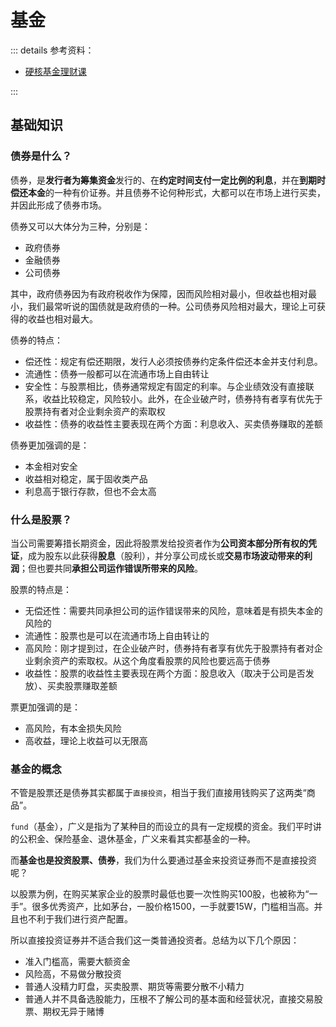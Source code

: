 # 基金

::: details 参考资料：

- [硬核基金理财课](https://www.bilibili.com/video/BV1g34y1o77b)

:::

## 基础知识

### 债券是什么？

债券，是**发行者为筹集资金**发行的、在**约定时间支付一定比例的利息**，并在**到期时偿还本金**的一种有价证券。并且债券不论何种形式，大都可以在市场上进行买卖，并因此形成了债券市场。

债券又可以大体分为三种，分别是：

- 政府债券
- 金融债券
- 公司债券

其中，政府债券因为有政府税收作为保障，因而风险相对最小，但收益也相对最小，我们最常听说的国债就是政府债的一种。公司债券风险相对最大，理论上可获得的收益也相对最大。

债券的特点：

- 偿还性：规定有偿还期限，发行人必须按债券约定条件偿还本金并支付利息。
- 流通性：债券一般都可以在流通市场上自由转让
- 安全性：与股票相比，债券通常规定有固定的利率。与企业绩效没有直接联系，收益比较稳定，风险较小。此外，在企业破产时，债券持有者享有优先于股票持有者对企业剩余资产的索取权
- 收益性：债券的收益性主要表现在两个方面：利息收入、买卖债券赚取的差额

债券更加强调的是：

- 本金相对安全 
- 收益相对稳定，属于固收类产品 
- 利息高于银行存款，但也不会太高

### 什么是股票？

当公司需要筹措长期资金，因此将股票发给投资者作为**公司资本部分所有权的凭证**，成为股东以此获得**股息**（股利），并分享公司成长或**交易市场波动带来的利润**；但也要共同**承担公司运作错误所带来的风险**。

股票的特点是：

- 无偿还性：需要共同承担公司的运作错误带来的风险，意味着是有损失本金的风险的
- 流通性：股票也是可以在流通市场上自由转让的
- 高风险：刚才提到过，在企业破产时，债券持有者享有优先于股票持有者对企业剩余资产的索取权。从这个角度看股票的风险也要远高于债券
- 收益性：股票的收益性主要表现在两个方面：股息收入（取决于公司是否发放）、买卖股票赚取差额

票更加强调的是：

- 高风险，有本金损失风险
- 高收益，理论上收益可以无限高

### 基金的概念

不管是股票还是债券其实都属于`直接投资`，相当于我们直接用钱购买了这两类“商品”。

`fund`（基金），广义是指为了某种目的而设立的具有一定规模的资金。我们平时讲的公积金、保险基金、退休基金，广义来看其实都基金的一种。

而**基金也是投资股票、债券**，我们为什么要通过基金来投资证券而不是直接投资呢？

以股票为例，在购买某家企业的股票时最低也要一次性购买100股，也被称为“一手”。很多优秀资产，比如茅台，一股价格1500，一手就要15W，门槛相当高。并且也不利于我们进行资产配置。

所以直接投资证券并不适合我们这一类普通投资者。总结为以下几个原因：

- 准入门槛高，需要大额资金
- 风险高，不易做分散投资
- 普通人没精力盯盘，买卖股票、期货等需要分散不小精力
- 普通人并不具备选股能力，压根不了解公司的基本面和经营状况，直接交易股票、期权无异于赌博

